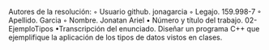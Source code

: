 Autores de la resolución: ◦ Usuario github. jonagarcia ◦ Legajo. 159.998-7 ◦ Apellido. Garcia ◦ Nombre. Jonatan Ariel • Número y título del trabajo. 02-EjemploTipos •Transcripción del enunciado. Diseñar un programa C++ que ejemplifique la aplicación de los tipos de datos
vistos en clases.

